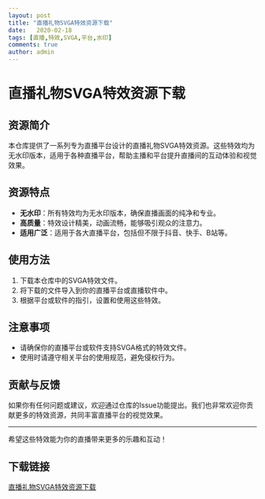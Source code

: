 ```yaml
---
layout: post
title: "直播礼物SVGA特效资源下载"
date:   2020-02-18
tags: [直播,特效,SVGA,平台,水印]
comments: true
author: admin
---
```

# 直播礼物SVGA特效资源下载

## 资源简介
本仓库提供了一系列专为直播平台设计的直播礼物SVGA特效资源。这些特效均为无水印版本，适用于各种直播平台，帮助主播和平台提升直播间的互动体验和视觉效果。

## 资源特点
- **无水印**：所有特效均为无水印版本，确保直播画面的纯净和专业。
- **高质量**：特效设计精美，动画流畅，能够吸引观众的注意力。
- **适用广泛**：适用于各大直播平台，包括但不限于抖音、快手、B站等。

## 使用方法
1. 下载本仓库中的SVGA特效文件。
2. 将下载的文件导入到你的直播平台或直播软件中。
3. 根据平台或软件的指引，设置和使用这些特效。

## 注意事项
- 请确保你的直播平台或软件支持SVGA格式的特效文件。
- 使用时请遵守相关平台的使用规范，避免侵权行为。

## 贡献与反馈
如果你有任何问题或建议，欢迎通过仓库的Issue功能提出。我们也非常欢迎你贡献更多的特效资源，共同丰富直播平台的视觉效果。

---

希望这些特效能为你的直播带来更多的乐趣和互动！

## 下载链接

[直播礼物SVGA特效资源下载](https://pan.quark.cn/s/067d8a84223f)
